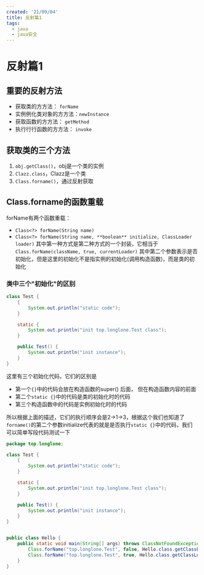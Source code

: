 ```yaml
---
created: '21/09/04'
title: 反射篇1
tags:
  - java
  - java安全
---
```

# 反射篇1
## 重要的反射方法
- 获取类的⽅方法： `forName`
- 实例例化类对象的⽅方法：`newInstance` 
- 获取函数的⽅方法： `getMethod`
- 执⾏行行函数的⽅方法： `invoke`

## 获取类的三个方法
1. `obj.getClass()`，obj是一个类的实例
2. `Clazz.class`，Clazz是一个类
3. `Class.forname()`，通过反射获取

## Class.forname的函数重载
forName有两个函数重载：
- `Class<?> forName(String name)`
- `Class<?> forName(String name, **boolean** initialize, ClassLoader loader)`
其中第一种方式是第二种方式的一个封装，它相当于
`Class.forName(className, true, currentLoader)`
其中第二个参数表示是否初始化，但是这里的初始化不是指实例的初始化(调用构造函数)，而是类的初始化

### 类中三个"初始化"的区别
```java
class Test {
    {
        System.out.println("static code");
    }

    static {
        System.out.println("init top.longlone.Test class");
    }

    public Test() {
        System.out.println("init instance");
    }
}
```
这里有三个初始化代码，它们的区别是

- 第一个`{}`中的代码会放在构造函数的super() 后面， 但在构造函数内容的前面
- 第二个`static {}`中的代码是类的初始化时的代码
- 第三个构造函数中的代码是实例初始化时的代码

所以根据上面的描述，它们的执行顺序会是2->1->3，根据这个我们也知道了`forname()`的第二个参数initialize代表的就是是否执行`static {}`中的代码，我们可以简单写段代码测试一下
```java
package top.longlone;

class Test {
    {
        System.out.println("static code");
    }

    static {
        System.out.println("init top.longlone.Test class");
    }

    public Test() {
        System.out.println("init instance");
    }
}


public class Hello {
    public static void main(String[] args) throws ClassNotFoundException {
        Class.forName("top.longlone.Test", false, Hello.class.getClassLoader()); // 不会有输出
        Class.forName("top.longlone.Test", true, Hello.class.getClassLoader());  // 有输出
    }
}
```